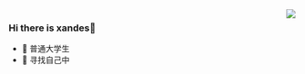 <img align='right' src='https://github-readme-stats.vercel.app/api?username=xandes1&theme=radical&count_private=true)'>

 ### Hi there is xandes👋
 - 🔭 普通大学生
 - 🌱 寻找自己中

<!--


Here are some ideas to get you started:

- 🔭 I’m currently working on ...
- 🌱 I’m currently learning ...
- 👯 I’m looking to collaborate on ...
- 🤔 I’m looking for help with ...
- 💬 Ask me about ...
- 📫 How to reach me: ...
- 😄 Pronouns: ...
- ⚡ Fun fact: ...
-->

